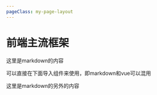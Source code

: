 ```yaml
---
pageClass: my-page-layout
---
```

# 前端主流框架

这里是markdown的内容

可以直接在下面导入组件来使用，即markdown和vue可以混用

<cardList v-for="model in siteData" :key="model.title" :title="model.title" :data="model.items" />

<script setup>
// 网址导航页面的数据
import siteData from "./data/source.js";
</script>

这里是markdown的另外的内容